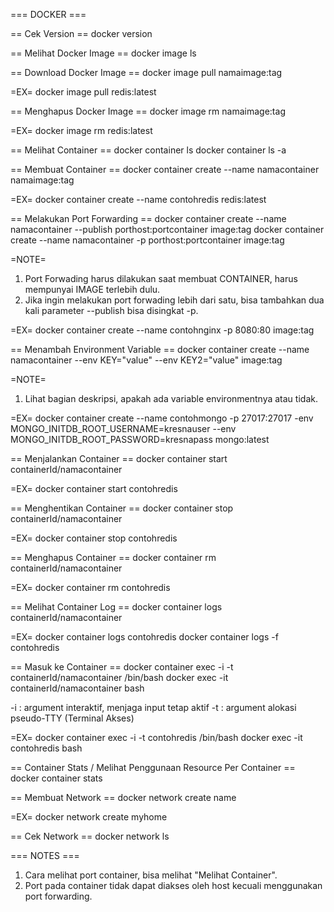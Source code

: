 === DOCKER ===


== Cek Version ==
docker version



== Melihat Docker Image ==
docker image ls



== Download Docker Image ==
docker image pull namaimage:tag

=EX=
docker image pull redis:latest



== Menghapus Docker Image ==
docker image rm namaimage:tag

=EX=
docker image rm redis:latest



== Melihat Container ==
docker container ls
docker container ls -a



== Membuat Container ==
docker container create --name namacontainer namaimage:tag

=EX=
docker container create --name contohredis redis:latest



== Melakukan Port Forwarding ==
docker container create --name namacontainer --publish porthost:portcontainer image:tag
docker container create --name namacontainer -p porthost:portcontainer image:tag

=NOTE=
1. Port Forwading harus dilakukan saat membuat CONTAINER, harus mempunyai IMAGE terlebih dulu.
2. Jika ingin melakukan port forwading lebih dari satu, bisa tambahkan dua kali parameter --publish bisa disingkat -p.

=EX=
docker container create --name contohnginx -p 8080:80 image:tag



== Menambah Environment Variable ==
docker container create --name namacontainer --env KEY="value" --env KEY2="value" image:tag

=NOTE=
1. Lihat bagian deskripsi, apakah ada variable environmentnya atau tidak.

=EX=
docker container create --name contohmongo -p 27017:27017 -env MONGO_INITDB_ROOT_USERNAME=kresnauser --env MONGO_INITDB_ROOT_PASSWORD=kresnapass mongo:latest



== Menjalankan Container ==
docker container start containerId/namacontainer

=EX=
docker container start contohredis



== Menghentikan Container ==
docker container stop containerId/namacontainer

=EX=
docker container stop contohredis



== Menghapus Container ==
docker container rm containerId/namacontainer

=EX=
docker container rm contohredis



== Melihat Container Log ==
docker container logs containerId/namacontainer

=EX=
docker container logs contohredis
docker container logs -f contohredis



== Masuk ke Container ==
docker container exec -i -t containerId/namacontainer /bin/bash
docker exec -it containerId/namacontainer bash

-i : argument interaktif, menjaga input tetap aktif
-t : argument alokasi pseudo-TTY (Terminal Akses)

=EX=
docker container exec -i -t contohredis /bin/bash
docker exec -it contohredis bash



== Container Stats / Melihat Penggunaan Resource Per Container ==
docker container stats



== Membuat Network ==
docker network create name

=EX=
docker network create myhome



== Cek Network ==
docker network ls


=== NOTES ===
1. Cara melihat port container, bisa melihat "Melihat Container".
2. Port pada container tidak dapat diakses oleh host kecuali menggunakan port forwarding.